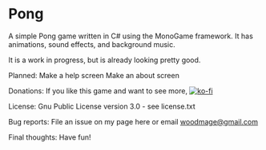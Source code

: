 # Pong
A simple Pong game written in C# using the MonoGame framework.  It has animations, sound effects, and background music.

It is a work in progress, but is already looking pretty good.

Planned:
  Make a help screen
  Make an about screen

Donations:
  If you like this game and want to see more, [![ko-fi](https://ko-fi.com/img/githubbutton_sm.svg)](https://ko-fi.com/E1E3UW3O1)

License:
  Gnu Public License version 3.0 - see license.txt

Bug reports:
  File an issue on my page here or email woodmage@gmail.com

Final thoughts:
  Have fun!
